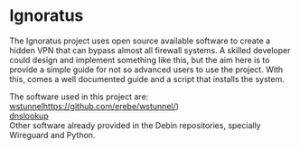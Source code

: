 # Ignoratus
The Ignoratus project uses open source available software to create a hidden VPN that can bypass almost all firewall systems. A skilled developer could design and implement something like this, but the aim here is to provide a simple guide for not so advanced users to use the project. With this, comes a well documented guide and a script that installs the system.  

The software used in this project are:  
[wstunnel](https://github.com/erebe/wstunnel/)https://github.com/erebe/wstunnel/)  
[dnslookup](https://github.com/ameshkov/dnslookup)  
Other software already provided in the Debin repositories, specially Wireguard and Python.

